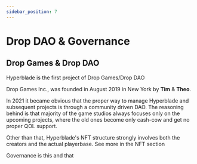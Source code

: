 ```yaml
---
sidebar_position: 7
---
```


# Drop DAO & Governance

## Drop Games & Drop DAO

Hyperblade is the first project of Drop Games/Drop DAO

Drop Games Inc., was founded in August 2019 in New York by **Tim** & **Theo**.

In 2021 it became obvious that the proper way to manage Hyperblade and subsequent projects is through a community driven DAO. The reasoning behind is that majority of the game studios always focuses only on the upcoming projects, where the old ones become only cash-cow and get no proper QOL support.

Other than that, Hyperblade's NFT structure strongly involves both the creators and the actual playerbase. See more in the NFT section

Governance is this and that
